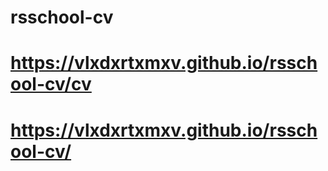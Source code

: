 # rsschool-cv
# https://vlxdxrtxmxv.github.io/rsschool-cv/cv 
# https://vlxdxrtxmxv.github.io/rsschool-cv/
